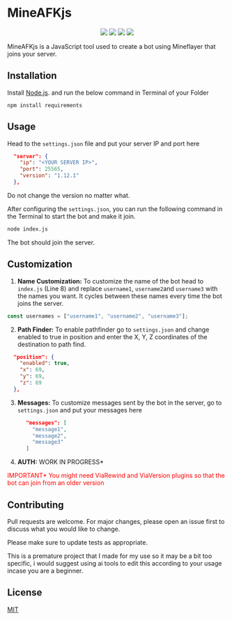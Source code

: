 # MineAFKjs
<p align="center"> 
    <img src="https://img.shields.io/github/issues/yashbos5620x/MineAFKjs">
    <img src="https://img.shields.io/github/forks/yashbos5620x/MineAFKjs">
    <img src="https://img.shields.io/github/stars/yashbos5620x/MineAFKjs">
    <img src="https://img.shields.io/github/license/yashbos5620x/MineAFKjs">


MineAFKjs is a JavaScript tool used to create a bot using Mineflayer that joins your server.

## Installation

Install  [Node.js](https://nodejs.org/en). and run the below command in Terminal of your Folder
```
npm install requirements
```

## Usage

Head to the `settings.json` file and  put your server IP and port here

```json
  "server": {
    "ip": "<YOUR SERVER IP>", 
    "port": 25565,
    "version": "1.12.1"   
  },
```
Do not change the version no matter what.

After configuring the `settings.json`, you can run the following command in the Terminal to start the bot and make it join.

```bash
node index.js
```

The bot should join the server.

## Customization

1. **Name Customization:** 
To customize the name of the bot head to `index.js` (Line 8) and replace ``username1``, ``username2``and ``username3`` with the names you want. It cycles between these names every time the bot joins the server. 

```javascript
const usernames = ["username1", "username2", "username3"];
```
2. **Path Finder:** To enable pathfinder go to `settings.json` and change enabled to true in position and enter the X, Y, Z coordinates of the destination to path find.
```json
  "position": {
    "enabled": true,
    "x": 69,
    "y": 69,
    "z": 69
  },
```
3. **Messages:** To customize messages sent by the bot in the server, go to `settings.json` and put your messages here

```json
      "messages": [
        "message1",
        "message2",
        "message3"
      ]
```
4. **AUTH:** WORK IN PROGRESS*

<font color="red"> IMPORTANT* </font>
<font color="red">You might need ViaRewind and ViaVersion plugins so that the bot can join from an older version</font>

## Contributing

Pull requests are welcome. For major changes, please open an issue first
to discuss what you would like to change.

Please make sure to update tests as appropriate.

This is a premature project that I made for my use so it may be a bit too specific, i would suggest using ai tools to edit this according to your usage incase you are a beginner.

## License

[MIT](https://choosealicense.com/licenses/mit/)
